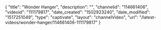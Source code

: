 {
    "title": "Wonder Hanger",
    "description": "",
    "channelid": "114661406",
    "videoid": "111179817",
    "date_created": "1502923240",
    "date_modified": "1517251049",
    "type": "captivate",
    "layout": "channelVideo",
    "url": "\/latest-videos\/wonder-hanger\/114661406-111179817"
}